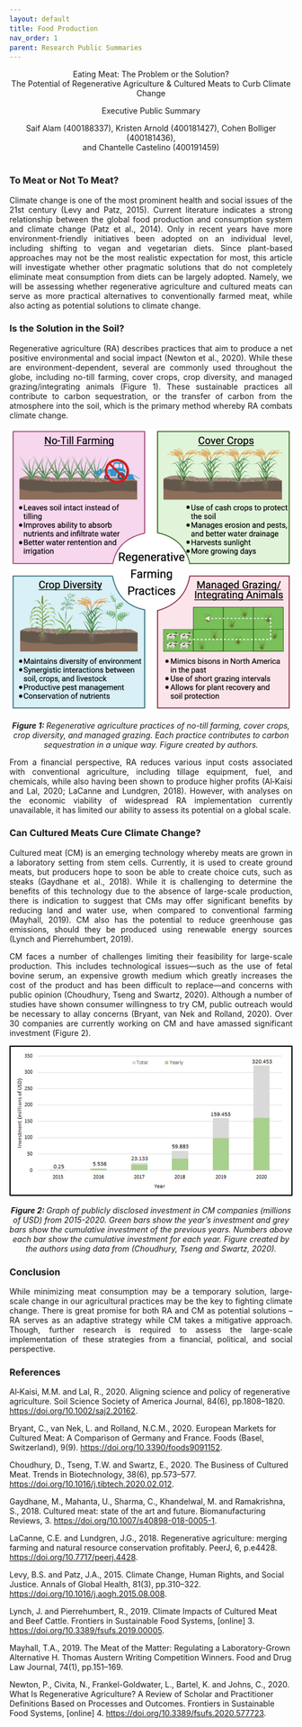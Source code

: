 ```yaml
---
layout: default
title: Food Production
nav_order: 1
parent: Research Public Summaries
---
```


<p align=center> Eating Meat: The Problem or the Solution? <br> The Potential of Regenerative Agriculture & Cultured Meats to Curb Climate Change </p> 
<p align=center> Executive Public Summary </p>
<p align=center> Saif Alam (400188337), Kristen Arnold (400181427), Cohen Bolliger (400181436), <br> and Chantelle Castelino (400191459)<br><br>


### To Meat or Not To Meat?
<p align=justify>Climate change is one of the most prominent health and social issues of the 21st century (Levy and Patz, 2015). Current literature indicates a strong relationship between the global food production and consumption system and climate change (Patz et al., 2014). Only in recent years have more environment-friendly initiatives been adopted on an individual level, including shifting to vegan and vegetarian diets. Since plant-based approaches may not be the most realistic expectation for most, this article will investigate whether other pragmatic solutions that do not completely eliminate meat consumption from diets can be largely adopted. Namely, we will be assessing whether regenerative agriculture and cultured meats can serve as more practical alternatives to conventionally farmed meat, while also acting as potential solutions to climate change.</p>

### Is the Solution in the Soil?
<p align=justify>Regenerative agriculture (RA) describes practices that aim to produce a net positive environmental and social impact (Newton et al., 2020). While these are environment-dependent, several are commonly used throughout the globe, including no-till farming, cover crops, crop diversity, and managed grazing/integrating animals (Figure 1). These sustainable practices all contribute to carbon sequestration, or the transfer of carbon from the atmosphere into the soil, which is the primary method whereby RA combats climate change.</p>

<p align="center">
<img src="assets/img/food-production-fig1.png" width="650"/>
</p>

<p align="center"> <i><b> Figure 1: </b> Regenerative agriculture practices of no-till farming, cover crops, crop diversity, and managed grazing. Each practice contributes to carbon sequestration in a unique way. Figure created by authors.</i></p>


<p align=justify>From a financial perspective, RA reduces various input costs associated with conventional agriculture, including tillage equipment, fuel, and chemicals, while also having been shown to produce higher profits (Al‐Kaisi and Lal, 2020; LaCanne and Lundgren, 2018). However, with analyses on the economic viability of widespread RA implementation currently unavailable, it has limited our ability to assess its potential on a global scale. 
</p>

### Can Cultured Meats Cure Climate Change?
<p align=justify>Cultured meat (CM) is an emerging technology whereby meats are grown in a laboratory setting from stem cells. Currently, it is used to create ground meats, but producers hope to soon be able to create choice cuts, such as steaks (Gaydhane et al., 2018). While it is challenging to determine the benefits of this technology due to the absence of large-scale production, there is indication to suggest that CMs may offer significant benefits by reducing land and water use, when compared to conventional farming (Mayhall, 2019). CM also has the potential to reduce greenhouse gas emissions, should they be produced using renewable energy sources (Lynch and Pierrehumbert, 2019).</p>

<p align=justify>CM faces a number of challenges limiting their feasibility for large-scale production. This  includes technological issues—such as the use of fetal bovine serum, an expensive growth medium which greatly increases the cost of the product and has been difficult to replace—and concerns with public opinion (Choudhury, Tseng and Swartz, 2020). Although a number of studies have shown consumer willingness to try CM, public outreach would be necessary to allay concerns (Bryant, van Nek and Rolland, 2020). Over 30 companies are currently working on CM and have amassed significant investment (Figure 2).</p>

<p align="center">
<img src="assets/img/food-production-fig2.jpeg" width="650"/>
</p>

<p align="center"> <i><b> Figure 2: </b> Graph of publicly disclosed investment in CM companies (millions of USD) from 2015-2020. Green bars show the year’s investment and grey bars show the cumulative investment of the previous years. Numbers above each bar show the cumulative investment for each year. Figure created by the authors using data from (Choudhury, Tseng and Swartz, 2020). </i></p>


### Conclusion
<p align=justify>While minimizing meat consumption may be a temporary solution, large-scale change in our agricultural practices may be the key to fighting climate change. There is great promise for both RA and CM as potential solutions – RA serves as an adaptive strategy while CM takes a mitigative approach. Though, further research is required to assess the large-scale implementation of these strategies from a financial, political, and social perspective.</p>

### References 
Al‐Kaisi, M.M. and Lal, R., 2020. Aligning science and policy of regenerative agriculture. Soil Science Society of America Journal, 84(6), pp.1808–1820. https://doi.org/10.1002/saj2.20162.

Bryant, C., van Nek, L. and Rolland, N.C.M., 2020. European Markets for Cultured Meat: A Comparison of Germany and France. Foods (Basel, Switzerland), 9(9). https://doi.org/10.3390/foods9091152.

Choudhury, D., Tseng, T.W. and Swartz, E., 2020. The Business of Cultured Meat. Trends in Biotechnology, 38(6), pp.573–577. https://doi.org/10.1016/j.tibtech.2020.02.012.

Gaydhane, M., Mahanta, U., Sharma, C., Khandelwal, M. and Ramakrishna, S., 2018. Cultured meat: state of the art and future. Biomanufacturing Reviews, 3. https://doi.org/10.1007/s40898-018-0005-1.

LaCanne, C.E. and Lundgren, J.G., 2018. Regenerative agriculture: merging farming and natural resource conservation profitably. PeerJ, 6, p.e4428. https://doi.org/10.7717/peerj.4428.

Levy, B.S. and Patz, J.A., 2015. Climate Change, Human Rights, and Social Justice. Annals of Global Health, 81(3), pp.310–322. https://doi.org/10.1016/j.aogh.2015.08.008.

Lynch, J. and Pierrehumbert, R., 2019. Climate Impacts of Cultured Meat and Beef Cattle. Frontiers in Sustainable Food Systems, [online] 3. https://doi.org/10.3389/fsufs.2019.00005.

Mayhall, T.A., 2019. The Meat of the Matter: Regulating a Laboratory-Grown Alternative H. Thomas Austern Writing Competition Winners. Food and Drug Law Journal, 74(1), pp.151–169.

Newton, P., Civita, N., Frankel-Goldwater, L., Bartel, K. and Johns, C., 2020. What Is Regenerative Agriculture? A Review of Scholar and Practitioner Definitions Based on Processes and Outcomes. Frontiers in Sustainable Food Systems, [online] 4. https://doi.org/10.3389/fsufs.2020.577723.
